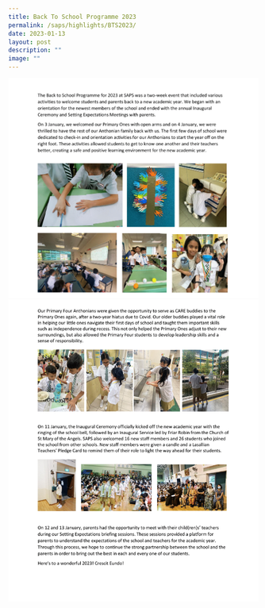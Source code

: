 ```yaml
---
title: Back To School Programme 2023
permalink: /saps/highlights/BTS2023/
date: 2023-01-13
layout: post
description: ""
image: ""
---
```

![](/images/Highlights%202023/Website_Back%20To%20School%20Programme%202023-1.png)
![](/images/Website_Back%20To%20School%20Programme%202023-2.png)